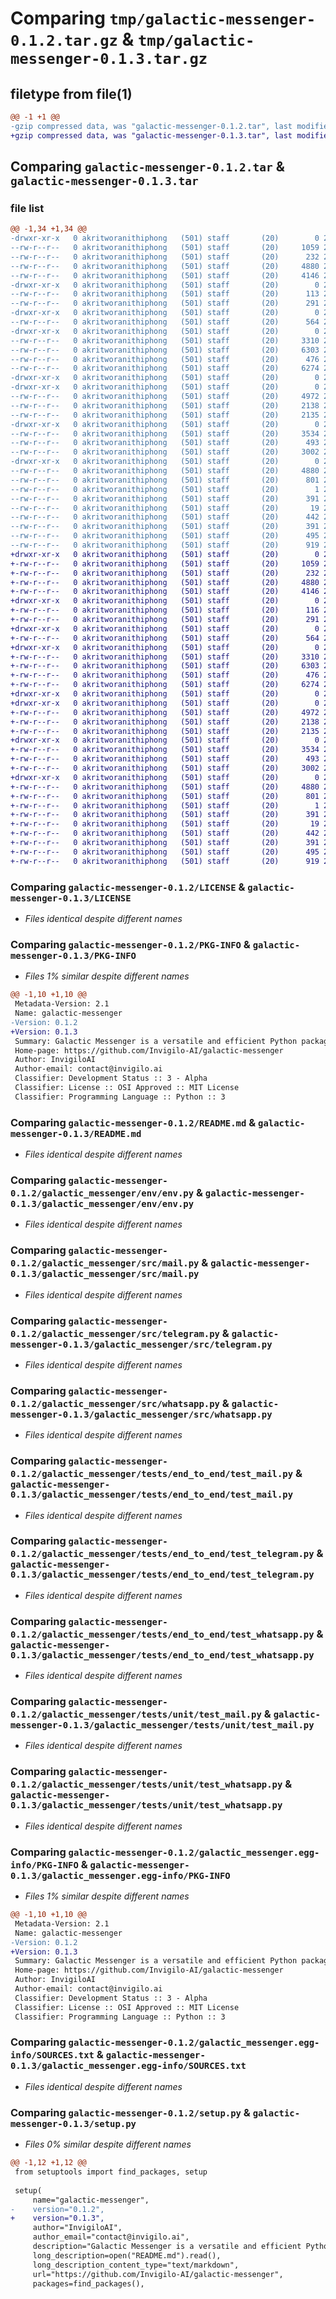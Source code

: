 # Comparing `tmp/galactic-messenger-0.1.2.tar.gz` & `tmp/galactic-messenger-0.1.3.tar.gz`

## filetype from file(1)

```diff
@@ -1 +1 @@
-gzip compressed data, was "galactic-messenger-0.1.2.tar", last modified: Fri May 19 04:32:01 2023, max compression
+gzip compressed data, was "galactic-messenger-0.1.3.tar", last modified: Fri May 19 04:48:31 2023, max compression
```

## Comparing `galactic-messenger-0.1.2.tar` & `galactic-messenger-0.1.3.tar`

### file list

```diff
@@ -1,34 +1,34 @@
-drwxr-xr-x   0 akritworanithiphong   (501) staff       (20)        0 2023-05-19 04:32:01.759343 galactic-messenger-0.1.2/
--rw-r--r--   0 akritworanithiphong   (501) staff       (20)     1059 2023-05-19 03:05:50.000000 galactic-messenger-0.1.2/LICENSE
--rw-r--r--   0 akritworanithiphong   (501) staff       (20)      232 2023-05-19 04:30:41.000000 galactic-messenger-0.1.2/MANIFEST.in
--rw-r--r--   0 akritworanithiphong   (501) staff       (20)     4880 2023-05-19 04:32:01.759627 galactic-messenger-0.1.2/PKG-INFO
--rw-r--r--   0 akritworanithiphong   (501) staff       (20)     4146 2023-05-18 11:48:15.000000 galactic-messenger-0.1.2/README.md
-drwxr-xr-x   0 akritworanithiphong   (501) staff       (20)        0 2023-05-19 04:32:01.740908 galactic-messenger-0.1.2/galactic_messenger/
--rw-r--r--   0 akritworanithiphong   (501) staff       (20)      113 2023-05-19 03:39:39.000000 galactic-messenger-0.1.2/galactic_messenger/__init__.py
--rw-r--r--   0 akritworanithiphong   (501) staff       (20)      291 2023-05-19 02:56:12.000000 galactic-messenger-0.1.2/galactic_messenger/config.py
-drwxr-xr-x   0 akritworanithiphong   (501) staff       (20)        0 2023-05-19 04:32:01.750953 galactic-messenger-0.1.2/galactic_messenger/env/
--rw-r--r--   0 akritworanithiphong   (501) staff       (20)      564 2023-05-18 07:28:08.000000 galactic-messenger-0.1.2/galactic_messenger/env/env.py
-drwxr-xr-x   0 akritworanithiphong   (501) staff       (20)        0 2023-05-19 04:32:01.753800 galactic-messenger-0.1.2/galactic_messenger/src/
--rw-r--r--   0 akritworanithiphong   (501) staff       (20)     3310 2023-05-18 07:29:34.000000 galactic-messenger-0.1.2/galactic_messenger/src/mail.py
--rw-r--r--   0 akritworanithiphong   (501) staff       (20)     6303 2023-05-18 09:42:17.000000 galactic-messenger-0.1.2/galactic_messenger/src/telegram.py
--rw-r--r--   0 akritworanithiphong   (501) staff       (20)      476 2023-05-15 09:17:23.000000 galactic-messenger-0.1.2/galactic_messenger/src/utils.py
--rw-r--r--   0 akritworanithiphong   (501) staff       (20)     6274 2023-05-18 07:34:12.000000 galactic-messenger-0.1.2/galactic_messenger/src/whatsapp.py
-drwxr-xr-x   0 akritworanithiphong   (501) staff       (20)        0 2023-05-19 04:32:01.736413 galactic-messenger-0.1.2/galactic_messenger/tests/
-drwxr-xr-x   0 akritworanithiphong   (501) staff       (20)        0 2023-05-19 04:32:01.756593 galactic-messenger-0.1.2/galactic_messenger/tests/end_to_end/
--rw-r--r--   0 akritworanithiphong   (501) staff       (20)     4972 2023-05-18 07:32:48.000000 galactic-messenger-0.1.2/galactic_messenger/tests/end_to_end/test_mail.py
--rw-r--r--   0 akritworanithiphong   (501) staff       (20)     2138 2023-05-18 07:36:47.000000 galactic-messenger-0.1.2/galactic_messenger/tests/end_to_end/test_telegram.py
--rw-r--r--   0 akritworanithiphong   (501) staff       (20)     2135 2023-05-18 07:34:01.000000 galactic-messenger-0.1.2/galactic_messenger/tests/end_to_end/test_whatsapp.py
-drwxr-xr-x   0 akritworanithiphong   (501) staff       (20)        0 2023-05-19 04:32:01.758855 galactic-messenger-0.1.2/galactic_messenger/tests/unit/
--rw-r--r--   0 akritworanithiphong   (501) staff       (20)     3534 2023-05-19 04:03:29.000000 galactic-messenger-0.1.2/galactic_messenger/tests/unit/test_mail.py
--rw-r--r--   0 akritworanithiphong   (501) staff       (20)      493 2023-05-19 04:04:02.000000 galactic-messenger-0.1.2/galactic_messenger/tests/unit/test_utils.py
--rw-r--r--   0 akritworanithiphong   (501) staff       (20)     3002 2023-05-19 04:04:34.000000 galactic-messenger-0.1.2/galactic_messenger/tests/unit/test_whatsapp.py
-drwxr-xr-x   0 akritworanithiphong   (501) staff       (20)        0 2023-05-19 04:32:01.750023 galactic-messenger-0.1.2/galactic_messenger.egg-info/
--rw-r--r--   0 akritworanithiphong   (501) staff       (20)     4880 2023-05-19 04:32:01.000000 galactic-messenger-0.1.2/galactic_messenger.egg-info/PKG-INFO
--rw-r--r--   0 akritworanithiphong   (501) staff       (20)      801 2023-05-19 04:32:01.000000 galactic-messenger-0.1.2/galactic_messenger.egg-info/SOURCES.txt
--rw-r--r--   0 akritworanithiphong   (501) staff       (20)        1 2023-05-19 04:32:01.000000 galactic-messenger-0.1.2/galactic_messenger.egg-info/dependency_links.txt
--rw-r--r--   0 akritworanithiphong   (501) staff       (20)      391 2023-05-19 04:32:01.000000 galactic-messenger-0.1.2/galactic_messenger.egg-info/requires.txt
--rw-r--r--   0 akritworanithiphong   (501) staff       (20)       19 2023-05-19 04:32:01.000000 galactic-messenger-0.1.2/galactic_messenger.egg-info/top_level.txt
--rw-r--r--   0 akritworanithiphong   (501) staff       (20)      442 2023-05-12 09:46:57.000000 galactic-messenger-0.1.2/pyproject.toml
--rw-r--r--   0 akritworanithiphong   (501) staff       (20)      391 2023-05-19 03:07:47.000000 galactic-messenger-0.1.2/requirements.txt
--rw-r--r--   0 akritworanithiphong   (501) staff       (20)      495 2023-05-19 04:32:01.760896 galactic-messenger-0.1.2/setup.cfg
--rw-r--r--   0 akritworanithiphong   (501) staff       (20)      919 2023-05-19 04:31:33.000000 galactic-messenger-0.1.2/setup.py
+drwxr-xr-x   0 akritworanithiphong   (501) staff       (20)        0 2023-05-19 04:48:31.519445 galactic-messenger-0.1.3/
+-rw-r--r--   0 akritworanithiphong   (501) staff       (20)     1059 2023-05-19 03:05:50.000000 galactic-messenger-0.1.3/LICENSE
+-rw-r--r--   0 akritworanithiphong   (501) staff       (20)      232 2023-05-19 04:30:41.000000 galactic-messenger-0.1.3/MANIFEST.in
+-rw-r--r--   0 akritworanithiphong   (501) staff       (20)     4880 2023-05-19 04:48:31.519616 galactic-messenger-0.1.3/PKG-INFO
+-rw-r--r--   0 akritworanithiphong   (501) staff       (20)     4146 2023-05-18 11:48:15.000000 galactic-messenger-0.1.3/README.md
+drwxr-xr-x   0 akritworanithiphong   (501) staff       (20)        0 2023-05-19 04:48:31.510002 galactic-messenger-0.1.3/galactic_messenger/
+-rw-r--r--   0 akritworanithiphong   (501) staff       (20)      116 2023-05-19 04:47:42.000000 galactic-messenger-0.1.3/galactic_messenger/__init__.py
+-rw-r--r--   0 akritworanithiphong   (501) staff       (20)      291 2023-05-19 02:56:12.000000 galactic-messenger-0.1.3/galactic_messenger/config.py
+drwxr-xr-x   0 akritworanithiphong   (501) staff       (20)        0 2023-05-19 04:48:31.512358 galactic-messenger-0.1.3/galactic_messenger/env/
+-rw-r--r--   0 akritworanithiphong   (501) staff       (20)      564 2023-05-18 07:28:08.000000 galactic-messenger-0.1.3/galactic_messenger/env/env.py
+drwxr-xr-x   0 akritworanithiphong   (501) staff       (20)        0 2023-05-19 04:48:31.515008 galactic-messenger-0.1.3/galactic_messenger/src/
+-rw-r--r--   0 akritworanithiphong   (501) staff       (20)     3310 2023-05-18 07:29:34.000000 galactic-messenger-0.1.3/galactic_messenger/src/mail.py
+-rw-r--r--   0 akritworanithiphong   (501) staff       (20)     6303 2023-05-18 09:42:17.000000 galactic-messenger-0.1.3/galactic_messenger/src/telegram.py
+-rw-r--r--   0 akritworanithiphong   (501) staff       (20)      476 2023-05-15 09:17:23.000000 galactic-messenger-0.1.3/galactic_messenger/src/utils.py
+-rw-r--r--   0 akritworanithiphong   (501) staff       (20)     6274 2023-05-18 07:34:12.000000 galactic-messenger-0.1.3/galactic_messenger/src/whatsapp.py
+drwxr-xr-x   0 akritworanithiphong   (501) staff       (20)        0 2023-05-19 04:48:31.505648 galactic-messenger-0.1.3/galactic_messenger/tests/
+drwxr-xr-x   0 akritworanithiphong   (501) staff       (20)        0 2023-05-19 04:48:31.516742 galactic-messenger-0.1.3/galactic_messenger/tests/end_to_end/
+-rw-r--r--   0 akritworanithiphong   (501) staff       (20)     4972 2023-05-18 07:32:48.000000 galactic-messenger-0.1.3/galactic_messenger/tests/end_to_end/test_mail.py
+-rw-r--r--   0 akritworanithiphong   (501) staff       (20)     2138 2023-05-18 07:36:47.000000 galactic-messenger-0.1.3/galactic_messenger/tests/end_to_end/test_telegram.py
+-rw-r--r--   0 akritworanithiphong   (501) staff       (20)     2135 2023-05-18 07:34:01.000000 galactic-messenger-0.1.3/galactic_messenger/tests/end_to_end/test_whatsapp.py
+drwxr-xr-x   0 akritworanithiphong   (501) staff       (20)        0 2023-05-19 04:48:31.518777 galactic-messenger-0.1.3/galactic_messenger/tests/unit/
+-rw-r--r--   0 akritworanithiphong   (501) staff       (20)     3534 2023-05-19 04:03:29.000000 galactic-messenger-0.1.3/galactic_messenger/tests/unit/test_mail.py
+-rw-r--r--   0 akritworanithiphong   (501) staff       (20)      493 2023-05-19 04:04:02.000000 galactic-messenger-0.1.3/galactic_messenger/tests/unit/test_utils.py
+-rw-r--r--   0 akritworanithiphong   (501) staff       (20)     3002 2023-05-19 04:04:34.000000 galactic-messenger-0.1.3/galactic_messenger/tests/unit/test_whatsapp.py
+drwxr-xr-x   0 akritworanithiphong   (501) staff       (20)        0 2023-05-19 04:48:31.512035 galactic-messenger-0.1.3/galactic_messenger.egg-info/
+-rw-r--r--   0 akritworanithiphong   (501) staff       (20)     4880 2023-05-19 04:48:31.000000 galactic-messenger-0.1.3/galactic_messenger.egg-info/PKG-INFO
+-rw-r--r--   0 akritworanithiphong   (501) staff       (20)      801 2023-05-19 04:48:31.000000 galactic-messenger-0.1.3/galactic_messenger.egg-info/SOURCES.txt
+-rw-r--r--   0 akritworanithiphong   (501) staff       (20)        1 2023-05-19 04:48:31.000000 galactic-messenger-0.1.3/galactic_messenger.egg-info/dependency_links.txt
+-rw-r--r--   0 akritworanithiphong   (501) staff       (20)      391 2023-05-19 04:48:31.000000 galactic-messenger-0.1.3/galactic_messenger.egg-info/requires.txt
+-rw-r--r--   0 akritworanithiphong   (501) staff       (20)       19 2023-05-19 04:48:31.000000 galactic-messenger-0.1.3/galactic_messenger.egg-info/top_level.txt
+-rw-r--r--   0 akritworanithiphong   (501) staff       (20)      442 2023-05-12 09:46:57.000000 galactic-messenger-0.1.3/pyproject.toml
+-rw-r--r--   0 akritworanithiphong   (501) staff       (20)      391 2023-05-19 03:07:47.000000 galactic-messenger-0.1.3/requirements.txt
+-rw-r--r--   0 akritworanithiphong   (501) staff       (20)      495 2023-05-19 04:48:31.520323 galactic-messenger-0.1.3/setup.cfg
+-rw-r--r--   0 akritworanithiphong   (501) staff       (20)      919 2023-05-19 04:48:08.000000 galactic-messenger-0.1.3/setup.py
```

### Comparing `galactic-messenger-0.1.2/LICENSE` & `galactic-messenger-0.1.3/LICENSE`

 * *Files identical despite different names*

### Comparing `galactic-messenger-0.1.2/PKG-INFO` & `galactic-messenger-0.1.3/PKG-INFO`

 * *Files 1% similar despite different names*

```diff
@@ -1,10 +1,10 @@
 Metadata-Version: 2.1
 Name: galactic-messenger
-Version: 0.1.2
+Version: 0.1.3
 Summary: Galactic Messenger is a versatile and efficient Python package designed for sending messages across multiple platforms.
 Home-page: https://github.com/Invigilo-AI/galactic-messenger
 Author: InvigiloAI
 Author-email: contact@invigilo.ai
 Classifier: Development Status :: 3 - Alpha
 Classifier: License :: OSI Approved :: MIT License
 Classifier: Programming Language :: Python :: 3
```

### Comparing `galactic-messenger-0.1.2/README.md` & `galactic-messenger-0.1.3/README.md`

 * *Files identical despite different names*

### Comparing `galactic-messenger-0.1.2/galactic_messenger/env/env.py` & `galactic-messenger-0.1.3/galactic_messenger/env/env.py`

 * *Files identical despite different names*

### Comparing `galactic-messenger-0.1.2/galactic_messenger/src/mail.py` & `galactic-messenger-0.1.3/galactic_messenger/src/mail.py`

 * *Files identical despite different names*

### Comparing `galactic-messenger-0.1.2/galactic_messenger/src/telegram.py` & `galactic-messenger-0.1.3/galactic_messenger/src/telegram.py`

 * *Files identical despite different names*

### Comparing `galactic-messenger-0.1.2/galactic_messenger/src/whatsapp.py` & `galactic-messenger-0.1.3/galactic_messenger/src/whatsapp.py`

 * *Files identical despite different names*

### Comparing `galactic-messenger-0.1.2/galactic_messenger/tests/end_to_end/test_mail.py` & `galactic-messenger-0.1.3/galactic_messenger/tests/end_to_end/test_mail.py`

 * *Files identical despite different names*

### Comparing `galactic-messenger-0.1.2/galactic_messenger/tests/end_to_end/test_telegram.py` & `galactic-messenger-0.1.3/galactic_messenger/tests/end_to_end/test_telegram.py`

 * *Files identical despite different names*

### Comparing `galactic-messenger-0.1.2/galactic_messenger/tests/end_to_end/test_whatsapp.py` & `galactic-messenger-0.1.3/galactic_messenger/tests/end_to_end/test_whatsapp.py`

 * *Files identical despite different names*

### Comparing `galactic-messenger-0.1.2/galactic_messenger/tests/unit/test_mail.py` & `galactic-messenger-0.1.3/galactic_messenger/tests/unit/test_mail.py`

 * *Files identical despite different names*

### Comparing `galactic-messenger-0.1.2/galactic_messenger/tests/unit/test_whatsapp.py` & `galactic-messenger-0.1.3/galactic_messenger/tests/unit/test_whatsapp.py`

 * *Files identical despite different names*

### Comparing `galactic-messenger-0.1.2/galactic_messenger.egg-info/PKG-INFO` & `galactic-messenger-0.1.3/galactic_messenger.egg-info/PKG-INFO`

 * *Files 1% similar despite different names*

```diff
@@ -1,10 +1,10 @@
 Metadata-Version: 2.1
 Name: galactic-messenger
-Version: 0.1.2
+Version: 0.1.3
 Summary: Galactic Messenger is a versatile and efficient Python package designed for sending messages across multiple platforms.
 Home-page: https://github.com/Invigilo-AI/galactic-messenger
 Author: InvigiloAI
 Author-email: contact@invigilo.ai
 Classifier: Development Status :: 3 - Alpha
 Classifier: License :: OSI Approved :: MIT License
 Classifier: Programming Language :: Python :: 3
```

### Comparing `galactic-messenger-0.1.2/galactic_messenger.egg-info/SOURCES.txt` & `galactic-messenger-0.1.3/galactic_messenger.egg-info/SOURCES.txt`

 * *Files identical despite different names*

### Comparing `galactic-messenger-0.1.2/setup.py` & `galactic-messenger-0.1.3/setup.py`

 * *Files 0% similar despite different names*

```diff
@@ -1,12 +1,12 @@
 from setuptools import find_packages, setup
 
 setup(
     name="galactic-messenger",
-    version="0.1.2",
+    version="0.1.3",
     author="InvigiloAI",
     author_email="contact@invigilo.ai",
     description="Galactic Messenger is a versatile and efficient Python package designed for sending messages across multiple platforms.",
     long_description=open("README.md").read(),
     long_description_content_type="text/markdown",
     url="https://github.com/Invigilo-AI/galactic-messenger",
     packages=find_packages(),
```

